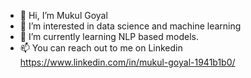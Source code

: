 - 👋 Hi, I’m Mukul Goyal
- 👀 I’m interested in data science and machine learning
- 🌱 I’m currently learning NLP based models.
- 📫 You can reach out to me on Linkedin https://www.linkedin.com/in/mukul-goyal-1941b1b0/

<!---
mukulg119/mukulg119 is a ✨ special ✨ repository because its `README.md` (this file) appears on your GitHub profile.
You can click the Preview link to take a look at your changes.
--->
